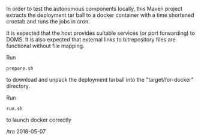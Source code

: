 In order to test the autonomous components locally, this Maven project
extracts the deployment tar ball to a docker container with a time shortened
crontab and runs the jobs in cron.

It is expected that the host provides suitable services (or port
forwarding) to DOMS.  It is also expected that external links to
bitrepository files are functional without file mapping.

Run

    prepare.sh
    
to download and unpack the deployment tarball into the "target/for-docker" directory.

Run

    run.sh

to launch docker correctly

/tra 2018-05-07

